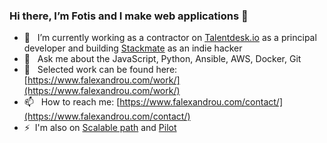 ### Hi there, I’m Fotis and I make web applications 👋

- 🔭 &nbsp;&nbsp;I’m currently working as a contractor on [Talentdesk.io](https://talentdesk.io) as a principal developer and building [Stackmate](https://stackmate.io) as an indie hacker
- 💬 &nbsp;&nbsp;Ask me about the JavaScript, Python, Ansible, AWS, Docker, Git
- 💼 &nbsp;&nbsp;Selected work can be found here: [https://www.falexandrou.com/work/](https://www.falexandrou.com/work/)
- 📫 &nbsp;&nbsp;How to reach me: [https://www.falexandrou.com/contact/](https://www.falexandrou.com/contact/)
- ⚡&nbsp;&nbsp;I'm also on [Scalable path](https://www.scalablepath.com) and [Pilot](https://pilot.co/)

